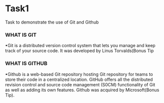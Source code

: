# Task1
Task to demonstrate the use of Git and Github

### WHAT IS GIT

•Git is a distributed version control system that lets you manage and keep track of your source code. It was developed by Linus Torvalds(Bonus Tip

### WHAT IS GITHUB

•Github is a web-based Git repository hosting Git repository for teams to store their code in a centralized location. GitHub offers all the distributed revision control and source code management (S0CM) functionality of Git as well as adding its own features.
Github was acquired by Microsoft(Bonus Tip).
